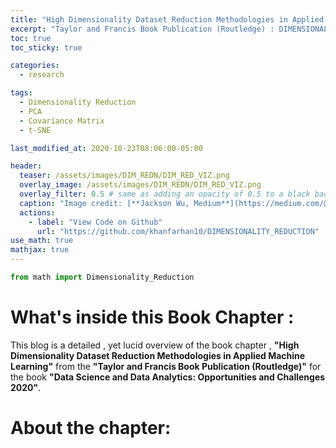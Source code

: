 ```yaml
---
title: "High Dimensionality Dataset Reduction Methodologies in Applied Machine Learning"
excerpt: "Taylor and Francis Book Publication (Routledge) : DIMENSIONALITY REDUCTION ALGORITHMS IN APPLIED MACHINE LEARNING"
toc: true
toc_sticky: true

categories:
  - research

tags:
  - Dimensionality Reduction
  - PCA
  - Covariance Matrix
  - t-SNE

last_modified_at: 2020-10-23T08:06:00-05:00

header:
  teaser: /assets/images/DIM_REDN/DIM_RED_VIZ.png
  overlay_image: /assets/images/DIM_REDN/DIM_RED_VIZ.png
  overlay_filter: 0.5 # same as adding an opacity of 0.5 to a black background
  caption: "Image credit: [**Jackson Wu, Medium**](https://medium.com/@jwu2/improving-collaborative-filtering-with-dimensionality-reduction-a99d08585dab)"
  actions:
    - label: "View Code on Github"
      url: "https://github.com/khanfarhan10/DIMENSIONALITY_REDUCTION"
use_math: true
mathjax: true
---
```


```python
from math import Dimensionality_Reduction
```

# What's inside this Book Chapter :

This blog is a detailed , yet lucid overview of the book chapter , **"High Dimensionality Dataset Reduction Methodologies in Applied Machine Learning"** from the **"Taylor and Francis Book Publication (Routledge)"** for the book **"Data Science and Data Analytics: Opportunities and Challenges 2020"**.

# About the chapter:


